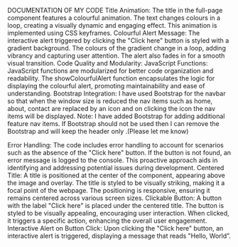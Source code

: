 DOCUMENTATION OF MY CODE
Title Animation:
The title in the full-page component features a colourful animation. The text changes colours in a loop, creating a visually dynamic and engaging effect. This animation is implemented using CSS keyframes.
Colourful Alert Message:
The interactive alert triggered by clicking the "Click here" button is styled with a gradient background. The colours of the gradient change in a loop, adding vibrancy and capturing user attention. The alert also fades in for a smooth visual transition.
Code Quality and Modularity:
JavaScript Functions:
JavaScript functions are modularized for better code organization and readability. The showColourfulAlert function encapsulates the logic for displaying the colourful alert, promoting maintainability and ease of understanding.
Bootstrap Integration:
I have used Bootstrap for the navbar so that when the window size is reduced the nav items such as home, about, contact are replaced by an icon and on clicking the icon the nav items will be displayed.
Note: I have added Bootstrap for adding additional feature nav items. If Bootstrap should not be used then I can remove the Bootstrap and will keep the header only .(Please let me know)

Error Handling:
The code includes error handling to account for scenarios such as the absence of the "Click here" button. If the button is not found, an error message is logged to the console. This proactive approach aids in identifying and addressing potential issues during development.
Centered Title:
A title is positioned at the center of the component, appearing above the image and overlay. The title is styled to be visually striking, making it a focal point of the webpage. The positioning is responsive, ensuring it remains centered across various screen sizes.
Clickable Button:
A button with the label "Click here" is placed under the centered title. The button is styled to be visually appealing, encouraging user interaction. When clicked, it triggers a specific action, enhancing the overall user engagement.
Interactive Alert on Button Click:
Upon clicking the "Click here" button, an interactive alert is triggered, displaying a message that reads "Hello, World”. 


